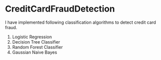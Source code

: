 # CreditCardFraudDetection
I have implemented following classification algorithms to detect credit card fraud.
1. Logistic Regression
2. Decision Tree Classifier
3. Random Forest Classifier
4. Gaussian Naive Bayes
